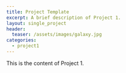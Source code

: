 ```yaml
---
title: Project Template
excerpt: A brief description of Project 1.
layout: single_project
header:
  teaser: /assets/images/galaxy.jpg
categories:
  - project1
---
```

This is the content of Project 1.
